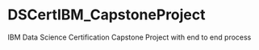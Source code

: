 # DSCertIBM_CapstoneProject
IBM Data Science Certification Capstone Project with end to end process
